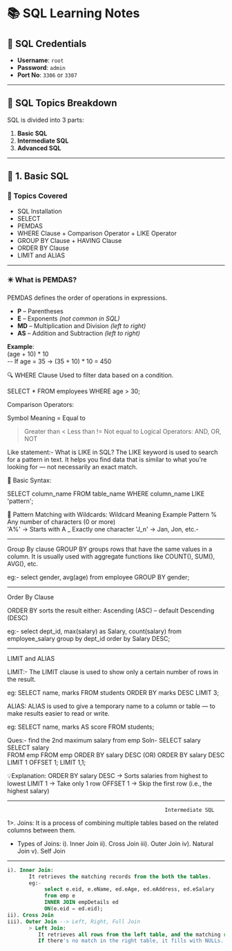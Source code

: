 # 📚 SQL Learning Notes

## 🔐 SQL Credentials

- **Username**: `root`  
- **Password**: `admin`  
- **Port No**: `3306` or `3307`

---

## 📘 SQL Topics Breakdown

SQL is divided into 3 parts:

1. **Basic SQL**
2. **Intermediate SQL**
3. **Advanced SQL** 

---

## 🧩 1. Basic SQL

### 🔧 Topics Covered

- SQL Installation  
- SELECT  
- PEMDAS  
- WHERE Clause + Comparison Operator + LIKE Operator  
- GROUP BY Clause + HAVING Clause  
- ORDER BY Clause  
- LIMIT and ALIAS

---

### ✴️ What is PEMDAS?

PEMDAS defines the order of operations in expressions.

- **P** – Parentheses  
- **E** – Exponents *(not common in SQL)*  
- **MD** – Multiplication and Division *(left to right)*  
- **AS** – Addition and Subtraction *(left to right)*

**Example**:  
(age + 10) * 10  
-- If age = 35 → (35 + 10) * 10 = 450

🔍 WHERE Clause
Used to filter data based on a condition.

SELECT * 
FROM employees 
WHERE age > 30;

Comparison Operators:

Symbol	Meaning
=	Equal to
>	Greater than
<	Less than
!= Not equal to
Logical Operators: AND, OR, NOT

Like statement:-
What is LIKE in SQL?
The LIKE keyword is used to search for a pattern in text.
It helps you find data that is similar to what you're looking for — not necessarily an exact match.

📌 Basic Syntax:

SELECT column_name
FROM table_name
WHERE column_name LIKE 'pattern';

🧩 Pattern Matching with Wildcards:
Wildcard Meaning	Example Pattern
% Any number of characters (0 or more)	
  'A%' → Starts with A
_ Exactly one character	
  'J_n' → Jan, Jon, etc.-

----------------------------------------------------------------------------------------------

Group By clause
GROUP BY groups rows that have the same values in a column.
It is usually used with aggregate functions like COUNT(), SUM(), AVG(), etc.

eg:-
select gender, avg(age)
from employee
GROUP BY gender;

-----------------------------------------------------------------------------------------------
Order By Clause

ORDER BY sorts the result either:
Ascending (ASC) – default
Descending (DESC)

eg:-
select dept_id, max(salary) as Salary, count(salary)
from employee_salary
group by dept_id
order by Salary DESC;

-------------------------------------------------------------------------------------------------

LIMIT and ALIAS

LIMIT:-
The LIMIT clause is used to show only a certain number of rows in the result.

eg:
SELECT name, marks
FROM students
ORDER BY marks DESC
LIMIT 3;


ALIAS:
ALIAS is used to give a temporary name to a column or table — to make results easier to read or write.

eg:
SELECT name, marks AS score
FROM students;

Ques:- find the 2nd maximum salary from emp
Soln-
      SELECT salary                                      SELECT salary  
      FROM emp                                           FROM emp
      ORDER BY salary DESC                 (OR)          ORDER BY salary DESC
      LIMIT 1 OFFSET 1;                                  LIMIT 1,1;

          

💡Explanation:
ORDER BY salary DESC → Sorts salaries from highest to lowest
LIMIT 1 → Take only 1 row
OFFSET 1 → Skip the first row (i.e., the highest salary)


************************************************************************************************************************************************************************************************************************************************************************************************************************

                                                       Intermediate SQL
1>. Joins:
 It is a process of combining multiple tables based on the related columns between them.
* Types of Joins:
   i). Inner Join
  ii). Cross Join
 iii). Outer Join
  iv). Natural Join
   v). Self Join
------------------------

```sql
i). Inner Join:
       It retrieves the matching records from the both the tables.
       eg:-
            select e.eid, e.eName, ed.eAge, ed.eAddress, ed.eSalary
            from emp e
            INNER JOIN empDetails ed
            ON(e.eid = ed.eid);
ii). Cross Join
iii). Outer Join --> Left, Right, Full Join
       > Left Join:
          It retrieves all rows from the left table, and the matching rows from the right table.
          If there's no match in the right table, it fills with NULLs.


